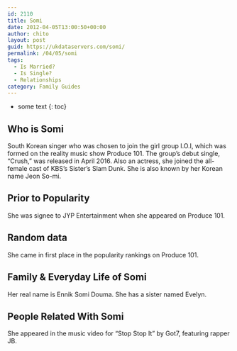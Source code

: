 ```yaml
---
id: 2110
title: Somi
date: 2012-04-05T13:00:50+00:00
author: chito
layout: post
guid: https://ukdataservers.com/somi/
permalink: /04/05/somi
tags:
  - Is Married?
  - Is Single?
  - Relationships
category: Family Guides
---
```


* some text
{: toc}
          
          
## Who is  Somi
                  
                  
                  
South Korean singer who was chosen to join the girl group I.O.I, which was formed on the reality music show Produce 101. The group&#8217;s debut single, &#8220;Crush,&#8221; was released in April 2016. Also an actress, she joined the all-female cast of KBS&#8217;s Sister&#8217;s Slam Dunk. She is also known by her Korean name Jeon So-mi. 
                  
                
                
                
## Prior to Popularity 
                  
                  
                  
She was signee to JYP Entertainment when she appeared on Produce 101.
                  
                
                
                
## Random data 
                  
                  
                  
She came in first place in the popularity rankings on Produce 101.
                  
                
                
                
## Family & Everyday Life of Somi
                  
                  
                  
Her real name is Ennik Somi Douma. She has a sister named Evelyn.
                  
                
                
                
## People Related With  Somi
                  
                  
                  
She appeared in the music video for &#8220;Stop Stop It&#8221; by Got7, featuring rapper JB.
                  
                
              
            
          
          
          
    
    
  
